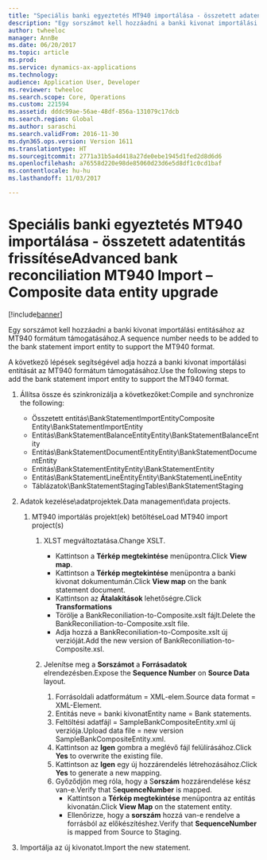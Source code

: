 ```yaml
---
title: "Speciális banki egyeztetés MT940 importálása - összetett adatentitás frissítése"
description: "Egy sorszámot kell hozzáadni a banki kivonat importálási entitásához az MT940 formátum támogatásához."
author: twheeloc
manager: AnnBe
ms.date: 06/20/2017
ms.topic: article
ms.prod: 
ms.service: dynamics-ax-applications
ms.technology: 
audience: Application User, Developer
ms.reviewer: twheeloc
ms.search.scope: Core, Operations
ms.custom: 221594
ms.assetid: dddc99ae-56ae-48df-856a-131079c17dcb
ms.search.region: Global
ms.author: saraschi
ms.search.validFrom: 2016-11-30
ms.dyn365.ops.version: Version 1611
ms.translationtype: HT
ms.sourcegitcommit: 2771a31b5a4d418a27de0ebe1945d1fed2d8d6d6
ms.openlocfilehash: a76558d220e98de85060d23d6e5d8df1c0cd1baf
ms.contentlocale: hu-hu
ms.lasthandoff: 11/03/2017

---
```


# <a name="advanced-bank-reconciliation-mt940-import--composite-data-entity-upgrade"></a><span data-ttu-id="fe4de-103">Speciális banki egyeztetés MT940 importálása - összetett adatentitás frissítése</span><span class="sxs-lookup"><span data-stu-id="fe4de-103">Advanced bank reconciliation MT940 Import – Composite data entity upgrade</span></span>

[!include[banner](../includes/banner.md)]


<span data-ttu-id="fe4de-104">Egy sorszámot kell hozzáadni a banki kivonat importálási entitásához az MT940 formátum támogatásához.</span><span class="sxs-lookup"><span data-stu-id="fe4de-104">A sequence number needs to be added to the bank statement import entity to support the MT940 format.</span></span> 

<span data-ttu-id="fe4de-105">A következő lépések segítségével adja hozzá a banki kivonat importálási entitását az MT940 formátum támogatásához.</span><span class="sxs-lookup"><span data-stu-id="fe4de-105">Use the following steps to add the bank statement import entity to support the MT940 format.</span></span>

1.  <span data-ttu-id="fe4de-106">Állítsa össze és szinkronizálja a következőket:</span><span class="sxs-lookup"><span data-stu-id="fe4de-106">Compile and synchronize the following:</span></span>
    -   <span data-ttu-id="fe4de-107">Összetett entitás\\BankStatementImportEntity</span><span class="sxs-lookup"><span data-stu-id="fe4de-107">Composite Entity\\BankStatementImportEntity</span></span>
    -   <span data-ttu-id="fe4de-108">Entitás\\BankStatementBalanceEntity</span><span class="sxs-lookup"><span data-stu-id="fe4de-108">Entity\\BankStatementBalanceEntity</span></span>
    -   <span data-ttu-id="fe4de-109">Entitás\\BankStatementDocumentEntity</span><span class="sxs-lookup"><span data-stu-id="fe4de-109">Entity\\BankStatementDocumentEntity</span></span>
    -   <span data-ttu-id="fe4de-110">Entitás\\BankStatementEntity</span><span class="sxs-lookup"><span data-stu-id="fe4de-110">Entity\\BankStatementEntity</span></span>
    -   <span data-ttu-id="fe4de-111">Entitás\\BankStatementLineEntity</span><span class="sxs-lookup"><span data-stu-id="fe4de-111">Entity\\BankStatementLineEntity</span></span>
    -   <span data-ttu-id="fe4de-112">Táblázatok\\BankStatementStaging</span><span class="sxs-lookup"><span data-stu-id="fe4de-112">Tables\\BankStatementStaging</span></span>

2.  <span data-ttu-id="fe4de-113">Adatok kezelése\\adatprojektek.</span><span class="sxs-lookup"><span data-stu-id="fe4de-113">Data management\\data projects.</span></span>
    1.  <span data-ttu-id="fe4de-114">MT940 importálás projekt(ek) betöltése</span><span class="sxs-lookup"><span data-stu-id="fe4de-114">Load MT940 import project(s)</span></span>
        1.  <span data-ttu-id="fe4de-115">XLST megváltoztatása.</span><span class="sxs-lookup"><span data-stu-id="fe4de-115">Change XSLT.</span></span>
            -   <span data-ttu-id="fe4de-116">Kattintson a **Térkép megtekintése** menüpontra.</span><span class="sxs-lookup"><span data-stu-id="fe4de-116">Click **View map**.</span></span>
            -   <span data-ttu-id="fe4de-117">Kattintson a **Térkép megtekintése** menüpontra a banki kivonat dokumentumán.</span><span class="sxs-lookup"><span data-stu-id="fe4de-117">Click **View map** on the bank statement document.</span></span>
            -   <span data-ttu-id="fe4de-118">Kattintson az **Átalakítások** lehetőségre.</span><span class="sxs-lookup"><span data-stu-id="fe4de-118">Click **Transformations**</span></span>
            -   <span data-ttu-id="fe4de-119">Törölje a BankReconiliation-to-Composite.xslt fájlt.</span><span class="sxs-lookup"><span data-stu-id="fe4de-119">Delete the BankReconiliation-to-Composite.xslt file.</span></span>
            -   <span data-ttu-id="fe4de-120">Adja hozzá a BankReconiliation-to-Composite.xslt új verzióját.</span><span class="sxs-lookup"><span data-stu-id="fe4de-120">Add the new version of BankReconiliation-to-Composite.xsl.</span></span>

        2.  <span data-ttu-id="fe4de-121">Jelenítse meg a **Sorszámot** a **Forrásadatok** elrendezésben.</span><span class="sxs-lookup"><span data-stu-id="fe4de-121">Expose the **Sequence Number** on **Source Data** layout.</span></span>
            1.  <span data-ttu-id="fe4de-122">Forrásoldali adatformátum = XML-elem.</span><span class="sxs-lookup"><span data-stu-id="fe4de-122">Source data format = XML-Element.</span></span>
            2.  <span data-ttu-id="fe4de-123">Entitás neve = banki kivonat</span><span class="sxs-lookup"><span data-stu-id="fe4de-123">Entity name = Bank statements.</span></span>
            3.  <span data-ttu-id="fe4de-124">Feltöltési adatfájl = SampleBankCompositeEntity.xml új verziója.</span><span class="sxs-lookup"><span data-stu-id="fe4de-124">Upload data file = new version SampleBankCompositeEntity.xml.</span></span>
            4.  <span data-ttu-id="fe4de-125">Kattintson az **Igen** gombra a meglévő fájl felülírásához.</span><span class="sxs-lookup"><span data-stu-id="fe4de-125">Click **Yes** to overwrite the existing file.</span></span>
            5.  <span data-ttu-id="fe4de-126">Kattintson az **Igen** egy új hozzárendelés létrehozásához.</span><span class="sxs-lookup"><span data-stu-id="fe4de-126">Click **Yes** to generate a new mapping.</span></span>
            6.  <span data-ttu-id="fe4de-127">Győződjön meg róla, hogy a S**orszám** hozzárendelése kész van-e.</span><span class="sxs-lookup"><span data-stu-id="fe4de-127">Verify that S**equenceNumber** is mapped.</span></span>
                -   <span data-ttu-id="fe4de-128">Kattintson a **Térkép megtekintése** menüpontra az entitás kivonatán.</span><span class="sxs-lookup"><span data-stu-id="fe4de-128">Click **View Map** on the statement entity.</span></span>
                -   <span data-ttu-id="fe4de-129">Ellenőrizze, hogy a **sorszám** hozzá van-e rendelve a forrásból az előkészítéshez.</span><span class="sxs-lookup"><span data-stu-id="fe4de-129">Verify that **SequenceNumber** is mapped from Source to Staging.</span></span>

3.  <span data-ttu-id="fe4de-130">Importálja az új kivonatot.</span><span class="sxs-lookup"><span data-stu-id="fe4de-130">Import the new statement.</span></span>





